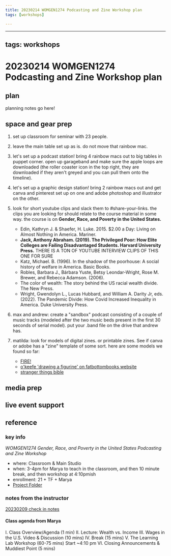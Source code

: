```yaml
---
title: 20230214 WOMGEN1274 Podcasting and Zine Workshop plan
tags: [workshops]

---
```


---
tags: workshops
---
# 20230214 WOMGEN1274 Podcasting and Zine Workshop plan

## plan
planning notes go here!
## space and gear prep


1. set up classroom for seminar with 23 people.

2. leave the main table set up as is. do not move that rainbow mac.

2. let's set up a podcast station! bring 4 rainbow macs out to big tables in puppet corner. open up garageband and make sure the apple loops are downloaded (the roller coaster icon in the top right, they are downloaded if they aren't greyed and you can pull them onto the timeline). 

3. let's set up a graphic design station! bring 2 rainbow macs out and get canva and pinterest set up on one and adobe photoshop and illustrator on the other.

3. look for short youtube clips and slack them to #share-your-links. the clips you are looking for should relate to the course material in some way. the course is on **Gender, Race, and Poverty in the United States.**
    *  Edin, Kathryn J. & Shaefer, H. Luke. 2015. $2.00 a Day: Living on Almost Nothing in America. Mariner.
    * **Jack, Anthony Abraham. (2019). The Privileged Poor: How Elite Colleges are Failing Disadvantaged Students. Harvard University Press.** THERE IS A TON OF YOUTUBE INTERVIEW CLIPS OF THIS ONE FOR SURE
    * Katz, Michael. B. (1996). In the shadow of the poorhouse: A social history of welfare in America. Basic Books.
    * Robles, Barbara J., Bárbara Yuste, Betsy Leondar-Wright, Rose M. Brewer, and Rebecca Adamson. (2006).
    * The color of wealth: The story behind the US racial wealth divide. The New Press.
    * Wright, Gwendolyn L., Lucas Hubbard, and William A. Darity Jr, eds. (2022). The Pandemic Divide: How Covid Increased Inequality in America. Duke University Press.
4. max and andrew: create a "sandbox" podcast consisting of a couple of music tracks (modeled after the two music beds present in the first 30 seconds of serial model). put your .band file on the drive that andrew has.

4. matilda: look for models of digital zines. or printable zines. See if canva or adobe has a "zine" template of some sort. here are some models we found so far:
    * [FIRE!](https://issuu.com/poczineproject/docs/poczp_fire_1926_readview)
    * [o'keefe 'drawing a figurine' on fatbottombooks website](https://fatbottombooks.com/books/comic/drawing-figurine)
    * [stranger things bible](http://www.zen134237.zen.co.uk/Stranger_Things/Stranger_Things_-_Bible.pdf)
## media prep
## live event support
## reference
### key info
*WOMGEN1274 Gender, Race, and Poverty in the United States Podcasting and Zine Workshop*
* where: Classroom & Main Studio
* when: 3-4pm for Marya to teach in the classroom, and then 10 minute break, and then workshop at 4:10pmish
* enrollment: 21 + TF + Marya
* [Project Folder](https://drive.google.com/drive/folders/1d2Uuz1aeZKvvm_WT_2WR1UYAeH6AinPQ)

### notes from the instructor
[20230209 check in notes](https://docs.google.com/document/d/1rBxf8MXsYDBifqp2DIrCvSfzY8u8Vzkwh8BUEdDx6Jc/edit#heading=h.z59785271q3e)

#### Class agenda from Marya
I.                     Class Overview/Agenda (1 min)
II.                   Lecture: Wealth vs. Income
III.                 Wages in the U.S. Video & Discussion (10 mins)
IV.                Break (15 mins)
V.                  The Learning Lab Workshop (60-75 mins) Start ~4:10 pm
VI.                Closing Announcements & Muddiest Point (5 mins)